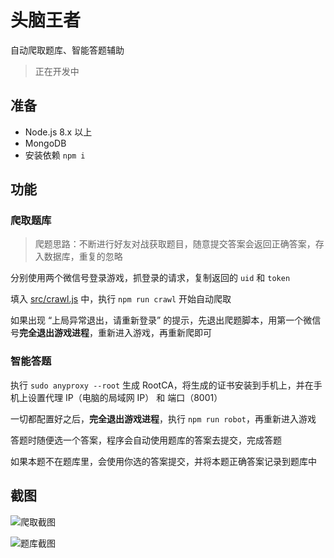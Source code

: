 # 头脑王者

自动爬取题库、智能答题辅助

> 正在开发中

## 准备

- Node.js 8.x 以上
- MongoDB 
- 安装依赖 `npm i`

## 功能 

### 爬取题库 

> 爬题思路：不断进行好友对战获取题目，随意提交答案会返回正确答案，存入数据库，重复的忽略

分别使用两个微信号登录游戏，抓登录的请求，复制返回的 `uid` 和 `token`

填入 [src/crawl.js](src/crawl.js) 中，执行 `npm run crawl` 开始自动爬取

如果出现 “上局异常退出，请重新登录” 的提示，先退出爬题脚本，用第一个微信号**完全退出游戏进程**，重新进入游戏，再重新爬即可

### 智能答题 

执行 `sudo anyproxy --root` 生成 RootCA，将生成的证书安装到手机上，并在手机上设置代理 IP（电脑的局域网 IP） 和 端口（8001）

一切都配置好之后，**完全退出游戏进程**，执行 `npm run robot`，再重新进入游戏

答题时随便选一个答案，程序会自动使用题库的答案去提交，完成答题

如果本题不在题库里，会使用你选的答案提交，并将本题正确答案记录到题库中

## 截图

![爬取截图](https://user-images.githubusercontent.com/8413791/35079048-36290192-fc40-11e7-9514-036e786dbe5d.png)

![题库截图](https://user-images.githubusercontent.com/8413791/35079110-7303a0a4-fc40-11e7-9e09-1b67415d8855.png)
